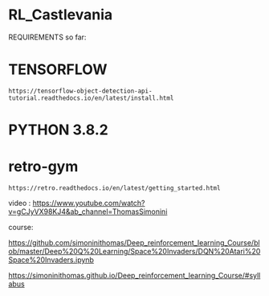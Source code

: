 # RL_Castlevania

REQUIREMENTS so far:
  # TENSORFLOW
    https://tensorflow-object-detection-api-tutorial.readthedocs.io/en/latest/install.html
  # PYTHON 3.8.2
  # retro-gym
    https://retro.readthedocs.io/en/latest/getting_started.html



video :
https://www.youtube.com/watch?v=gCJyVX98KJ4&ab_channel=ThomasSimonini

course: 

https://github.com/simoninithomas/Deep_reinforcement_learning_Course/blob/master/Deep%20Q%20Learning/Space%20Invaders/DQN%20Atari%20Space%20Invaders.ipynb

https://simoninithomas.github.io/Deep_reinforcement_learning_Course/#syllabus
